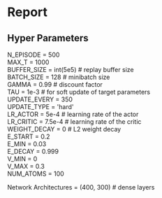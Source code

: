# Report
## Hyper Parameters

N_EPISODE = 500\
MAX_T = 1000\
BUFFER_SIZE = int(5e5)  # replay buffer size\
BATCH_SIZE = 128  # minibatch size\
GAMMA = 0.99  # discount factor\
TAU = 1e-3  # for soft update of target parameters\
UPDATE_EVERY = 350\
UPDATE_TYPE = 'hard'\
LR_ACTOR = 5e-4  # learning rate of the actor\
LR_CRITIC = 7.5e-4  # learning rate of the critic\
WEIGHT_DECAY = 0  # L2 weight decay\
E_START = 0.2\
E_MIN = 0.03\
E_DECAY = 0.999\
V_MIN = 0\
V_MAX = 0.3\
NUM_ATOMS = 100

Network Architectures = (400, 300) # dense layers
